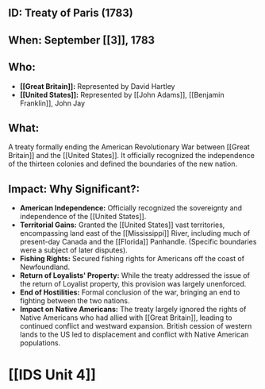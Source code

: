 ## ID: Treaty of Paris (1783)

## When: September [[3]], 1783

## Who:
* **[[Great Britain]]:** Represented by David Hartley
* **[[United States]]:** Represented by [[John Adams]], [[Benjamin Franklin]], John Jay

## What: 
A treaty formally ending the American Revolutionary War between [[Great Britain]] and the [[United States]].  It officially recognized the independence of the thirteen colonies and defined the boundaries of the new nation.

## Impact: Why Significant?:
* **American Independence:**  Officially recognized the sovereignty and independence of the [[United States]].
* **Territorial Gains:** Granted the [[United States]] vast territories, encompassing land east of the [[Mississippi]] River,  including much of present-day Canada and the [[Florida]] Panhandle.  (Specific boundaries were a subject of later disputes).
* **Fishing Rights:** Secured fishing rights for Americans off the coast of Newfoundland.
* **Return of Loyalists' Property:**  While the treaty addressed the issue of the return of Loyalist property, this provision was largely unenforced.
* **End of Hostilities:** Formal conclusion of the war, bringing an end to fighting between the two nations.
* **Impact on Native Americans:** The treaty largely ignored the rights of Native Americans who had allied with [[Great Britain]], leading to continued conflict and westward expansion.  British cession of western lands to the US led to displacement and conflict with Native American populations.


# [[IDS Unit 4]]
